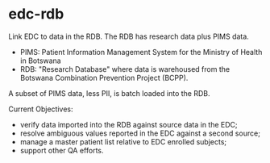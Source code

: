 # edc-rdb

Link EDC to data in the RDB. The RDB has research data plus PIMS data.

* PIMS: Patient Information Management System for the Ministry of Health in Botswana
* RDB: "Research Database" where data is warehoused from the Botswana Combination Prevention Project (BCPP).

A subset of PIMS data, less PII, is batch loaded into the RDB. 

Current Objectives:
- verify data imported into the RDB against source data in the EDC;
- resolve ambiguous values reported in the EDC against a second source;
- manage a master patient list relative to EDC enrolled subjects;
- support other QA efforts.
